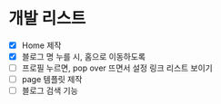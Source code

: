 # 개발 리스트
- [x] Home 제작
- [x] 블로그 명 누를 시, 홈으로 이동하도록
- [ ] 프로필 누르면, pop over 뜨면서 설정 링크 리스트 보이기
- [ ] page 템플릿 제작
- [ ] 블로그 검색 기능